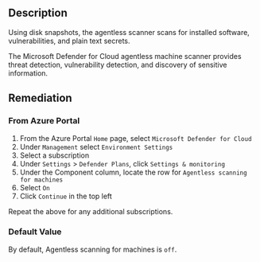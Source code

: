 ## Description

Using disk snapshots, the agentless scanner scans for installed software, vulnerabilities, and plain text secrets.

The Microsoft Defender for Cloud agentless machine scanner provides threat detection, vulnerability detection, and discovery of sensitive information.

## Remediation

### From Azure Portal

1. From the Azure Portal `Home` page, select `Microsoft Defender for Cloud`
2. Under `Management` select `Environment Settings`
3. Select a subscription
4. Under `Settings` > `Defender Plans`, click `Settings & monitoring`
5. Under the Component column, locate the row for `Agentless scanning for machines`
6. Select `On`
7. Click `Continue` in the top left

Repeat the above for any additional subscriptions.

### Default Value

By default, Agentless scanning for machines is `off`.
